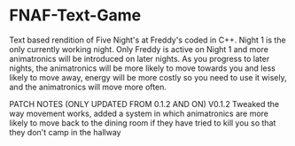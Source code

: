 # FNAF-Text-Game
Text based rendition of Five Night's at Freddy's coded in C++.
Night 1 is the only currently working night.
Only Freddy is active on Night 1 and more animatronics will be introduced on later nights.
As you progress to later nights, the animatronics will be more likely to move towards you and less likely to move away, energy will be more costly so you need to use it wisely, and the animatronics will move more often.

PATCH NOTES (ONLY UPDATED FROM 0.1.2 AND ON)
V0.1.2
Tweaked the way movement works, added a system in which animatronics are more likely to move back to the dining room if they have tried to kill you so that they don't camp in the hallway

